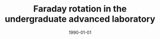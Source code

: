 ---
title: "Faraday rotation in the undergraduate advanced laboratory"
date: 1990-01-01
authors_string: F. Pedrotti, Peter Bandettini
authors:
   - F. Pedrotti
   - Peter Bandettini
author_ids:
   - peter_bandettini
journal: 'American Journal of Physics'
volume: 58
issue: 
pages: 542-545
book_title: ''
publisher: ''
abstract: ''
project_id: 
paper_url: 
doi: 
data_loc: ''
code_loc: ''
file: '/assets/publications//assets/publications/'
file_name: '/assets/publications/'
type: journal_article
pub_str: ' (1990) American Journal of Physics 58: 542-545'
layout: publication 
---